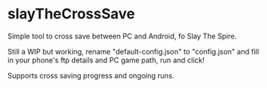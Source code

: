 # slayTheCrossSave
Simple tool to cross save between PC and Android, fo Slay The Spire.

Still a WIP but working, rename "default-config.json" to "config.json" and fill in your phone's ftp details and PC game path, run and click!

Supports cross saving progress and ongoing runs.
